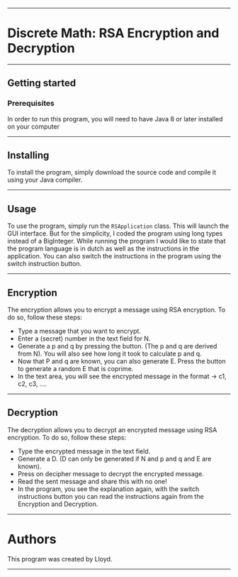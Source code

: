 ***

# Discrete Math: RSA Encryption and Decryption

***

## Getting started

### Prerequisites

In order to run this program, you will need to have Java 8 or later installed on your computer
****

## Installing

To install the program, simply download the source code and compile it using your Java compiler.
****

## Usage

To use the program, simply run the `RSApplication` class. This will launch the GUI interface. But for the simplicity, I coded the program using long types instead of a BigInteger.
While running the program I would like to state that the program language is in dutch as well as the instructions in the application. 
You can also switch the instructions in the program using the switch instruction button.

****

## Encryption

The encryption allows you to encrypt a message using RSA encryption. To do so, follow these steps:

- Type a message that you want to encrypt.
- Enter a (secret) number in the text field for N.
- Generate a p and q by pressing the button. (The p and q are derived from N). You will also see how long it took to calculate p and q.
- Now that P and q are known, you can also generate E. Press the button to generate a random E that is coprime.
- In the text area, you will see the encrypted message in the format -> c1, c2, c3, ….

****

## Decryption 

The decryption allows you to decrypt an encrypted message using RSA encryption. To do so, follow these steps:

- Type the encrypted message in the text field.
- Generate a D. (D can only be generated if N and p and q and E are known).
- Press on decipher message to decrypt the encrypted message.
- Read the sent message and share this with no one!
- In the program, you see the explanation again, with the switch instructions button you can read the instructions again from the Encryption and Decryption.

***

# Authors
This program was created by Lloyd.
***
